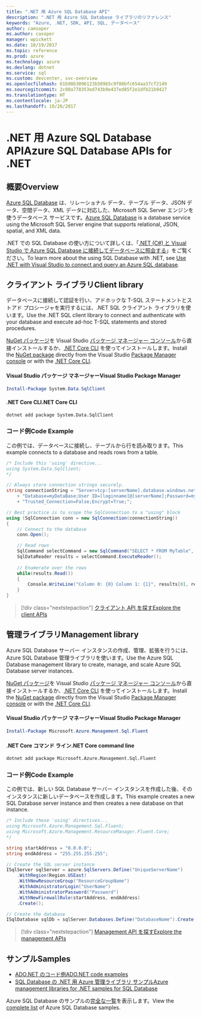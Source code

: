 ```yaml
---
title: ".NET 用 Azure SQL Database API"
description: ".NET 用 Azure SQL Database ライブラリのリファレンス"
keywords: "Azure, .NET, SDK, API, SQL, データベース"
author: camsoper
ms.author: casoper
manager: wpickett
ms.date: 10/19/2017
ms.topic: reference
ms.prod: azure
ms.technology: azure
ms.devlang: dotnet
ms.service: sql
ms.custom: devcenter, svc-overview
ms.openlocfilehash: 61b98b3096123b509b5c9f08bfc654aa37cf2149
ms.sourcegitcommit: 2c08a778353ed743b9e437ed85f2e1dfb21b9427
ms.translationtype: HT
ms.contentlocale: ja-JP
ms.lasthandoff: 10/26/2017
---
```

# <a name="azure-sql-database-apis-for-net"></a><span data-ttu-id="51838-104">.NET 用 Azure SQL Database API</span><span class="sxs-lookup"><span data-stu-id="51838-104">Azure SQL Database APIs for .NET</span></span>

## <a name="overview"></a><span data-ttu-id="51838-105">概要</span><span class="sxs-lookup"><span data-stu-id="51838-105">Overview</span></span>

<span data-ttu-id="51838-106">[Azure SQL Database](https://docs.microsoft.com/azure/sql-database/sql-database-technical-overview) は、リレーショナル データ、テーブル データ、JSON データ、空間データ、XML データに対応した、Microsoft SQL Server エンジンを使うデータベース サービスです。</span><span class="sxs-lookup"><span data-stu-id="51838-106">[Azure SQL Database](https://docs.microsoft.com/azure/sql-database/sql-database-technical-overview) is a database service using the Microsoft SQL Server engine that supports relational, JSON, spatial, and XML data.</span></span> 

<span data-ttu-id="51838-107">.NET での SQL Database の使い方について詳しくは、「[.NET (C#) と Visual Studio で Azure SQL Database に接続してデータベースに照会する](https://docs.microsoft.com/azure/sql-database/sql-database-connect-query-dotnet-visual-studio)」をご覧ください。</span><span class="sxs-lookup"><span data-stu-id="51838-107">To learn more about the using SQL Database with .NET, see [Use .NET with Visual Studio to connect and query an Azure SQL database](https://docs.microsoft.com/azure/sql-database/sql-database-connect-query-dotnet-visual-studio).</span></span>

## <a name="client-library"></a><span data-ttu-id="51838-108">クライアント ライブラリ</span><span class="sxs-lookup"><span data-stu-id="51838-108">Client library</span></span>

<span data-ttu-id="51838-109">データベースに接続して認証を行い、アドホックな T-SQL ステートメントとストアド プロシージャを実行するには、.NET SQL クライアント ライブラリを使います。</span><span class="sxs-lookup"><span data-stu-id="51838-109">Use the .NET SQL client library to connect and authenticate with your database and execute ad-hoc T-SQL statements and stored procedures.</span></span>

<span data-ttu-id="51838-110">[NuGet パッケージ]( https://www.nuget.org/packages/System.Data.SqlClient)を Visual Studio [パッケージ マネージャー コンソール](https://docs.microsoft.com/nuget/tools/package-manager-console)から直接インストールするか、[.NET Core CLI](https://docs.microsoft.com/dotnet/core/tools/dotnet-add-package) を使ってインストールします。</span><span class="sxs-lookup"><span data-stu-id="51838-110">Install the [NuGet package]( https://www.nuget.org/packages/System.Data.SqlClient) directly from the Visual Studio [Package Manager console](https://docs.microsoft.com/nuget/tools/package-manager-console) or with the [.NET Core CLI](https://docs.microsoft.com/dotnet/core/tools/dotnet-add-package).</span></span>

#### <a name="visual-studio-package-manager"></a><span data-ttu-id="51838-111">Visual Studio パッケージ マネージャー</span><span class="sxs-lookup"><span data-stu-id="51838-111">Visual Studio Package Manager</span></span>

```powershell
Install-Package System.Data.SqlClient
```

#### <a name="net-core-cli"></a><span data-ttu-id="51838-112">.NET Core CLI</span><span class="sxs-lookup"><span data-stu-id="51838-112">.NET Core CLI</span></span>

```bash
dotnet add package System.Data.SqlClient
```

### <a name="code-example"></a><span data-ttu-id="51838-113">コード例</span><span class="sxs-lookup"><span data-stu-id="51838-113">Code Example</span></span>

<span data-ttu-id="51838-114">この例では、データベースに接続し、テーブルから行を読み取ります。</span><span class="sxs-lookup"><span data-stu-id="51838-114">This example connects to a database and reads rows from a table.</span></span>

```csharp
/* Include this 'using' directive...
using System.Data.SqlClient;
*/

// Always store connection strings securely. 
string connectionString = "Server=tcp:[serverName].database.windows.net;" 
    + "Database=myDataBase;User ID=[loginname]@[serverName];Password=myPassword;"
    + "Trusted_Connection=False;Encrypt=True;";

// Best practice is to scope the SqlConnection to a "using" block
using (SqlConnection conn = new SqlConnection(connectionString))
{
    // Connect to the database
    conn.Open();

    // Read rows
    SqlCommand selectCommand = new SqlCommand("SELECT * FROM MyTable", conn);
    SqlDataReader results = selectCommand.ExecuteReader();
    
    // Enumerate over the rows
    while(results.Read())
    {
        Console.WriteLine("Column 0: {0} Column 1: {1}", results[0], results[1]);
    }
}
```

> [!div class="nextstepaction"]
> [<span data-ttu-id="51838-115">クライアント API を探す</span><span class="sxs-lookup"><span data-stu-id="51838-115">Explore the client APIs</span></span>](/dotnet/api/overview/azure/sql/client)

## <a name="management-library"></a><span data-ttu-id="51838-116">管理ライブラリ</span><span class="sxs-lookup"><span data-stu-id="51838-116">Management library</span></span>

<span data-ttu-id="51838-117">Azure SQL Database サーバー インスタンスの作成、管理、拡張を行うには、Azure SQL Database 管理ライブラリを使います。</span><span class="sxs-lookup"><span data-stu-id="51838-117">Use the Azure SQL Database management library to create, manage, and scale Azure SQL Database server instances.</span></span>

<span data-ttu-id="51838-118">[NuGet パッケージ](https://www.nuget.org/packages/Microsoft.Azure.Management.Sql.Fluent/)を Visual Studio [パッケージ マネージャー コンソール](https://docs.microsoft.com/nuget/tools/package-manager-console)から直接インストールするか、[.NET Core CLI](https://docs.microsoft.com/dotnet/core/tools/dotnet-add-package) を使ってインストールします。</span><span class="sxs-lookup"><span data-stu-id="51838-118">Install the [NuGet package](https://www.nuget.org/packages/Microsoft.Azure.Management.Sql.Fluent/) directly from the Visual Studio [Package Manager console](https://docs.microsoft.com/nuget/tools/package-manager-console) or with the [.NET Core CLI](https://docs.microsoft.com/dotnet/core/tools/dotnet-add-package).</span></span>

#### <a name="visual-studio-package-manager"></a><span data-ttu-id="51838-119">Visual Studio パッケージ マネージャー</span><span class="sxs-lookup"><span data-stu-id="51838-119">Visual Studio Package Manager</span></span>

```powershell
Install-Package Microsoft.Azure.Management.Sql.Fluent
``` 

#### <a name="net-core-command-line"></a><span data-ttu-id="51838-120">.NET Core コマンド ライン</span><span class="sxs-lookup"><span data-stu-id="51838-120">.NET Core command line</span></span>

```bash
dotnet add package Microsoft.Azure.Management.Sql.Fluent
```

### <a name="code-example"></a><span data-ttu-id="51838-121">コード例</span><span class="sxs-lookup"><span data-stu-id="51838-121">Code Example</span></span>

<span data-ttu-id="51838-122">この例では、新しい SQL Database サーバー インスタンスを作成した後、そのインスタンスに新しいデータベースを作成します。</span><span class="sxs-lookup"><span data-stu-id="51838-122">This example creates a new SQL Database server instance and then creates a new database on that instance.</span></span>

```csharp
/* Include these 'using' directives...
using Microsoft.Azure.Management.Sql.Fluent;
using Microsoft.Azure.Management.ResourceManager.Fluent.Core;
*/

string startAddress = "0.0.0.0";
string endAddress = "255.255.255.255";

// Create the SQL server instance
ISqlServer sqlServer = azure.SqlServers.Define("UniqueServerName")
    .WithRegion(Region.USEast)
    .WithNewResourceGroup("ResourceGroupName")
    .WithAdministratorLogin("UserName")
    .WithAdministratorPassword("Password")
    .WithNewFirewallRule(startAddress, endAddress)
    .Create();

// Create the database
ISqlDatabase sqlDb = sqlServer.Databases.Define("DatabaseName").Create();
```

> [!div class="nextstepaction"]
> [<span data-ttu-id="51838-123">Management API を探す</span><span class="sxs-lookup"><span data-stu-id="51838-123">Explore the management APIs</span></span>](/dotnet/api/overview/azure/sql/management)

## <a name="samples"></a><span data-ttu-id="51838-124">サンプル</span><span class="sxs-lookup"><span data-stu-id="51838-124">Samples</span></span>

- [<span data-ttu-id="51838-125">ADO.NET のコード例</span><span class="sxs-lookup"><span data-stu-id="51838-125">ADO.NET code examples</span></span>](/dotnet/framework/data/adonet/ado-net-code-examples)
- [<span data-ttu-id="51838-126">SQL Database の .NET 用 Azure 管理ライブラリ サンプル</span><span class="sxs-lookup"><span data-stu-id="51838-126">Azure management libraries for .NET samples for SQL Database</span></span>](/dotnet/azure/dotnet-sdk-azure-sql-database-samples)

<span data-ttu-id="51838-127">Azure SQL Database のサンプルの[完全な一覧](https://azure.microsoft.com/en-us/resources/samples/?platform=dotnet&term=sql+database)を表示します。</span><span class="sxs-lookup"><span data-stu-id="51838-127">View the [complete list](https://azure.microsoft.com/en-us/resources/samples/?platform=dotnet&term=sql+database) of Azure SQL Database samples.</span></span>

